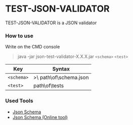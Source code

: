 # TEST-JSON-VALIDATOR

TEST-JSON-VALIDATOR is a JSON validator

### How to use

Write on the CMD console 
> java -jar json-test-validator-X.X.X.jar ```<schema>``` ```<test>```

| Key | Syntax |
| ------ | ------ |
| ```<schema>``` | >\ path\of\schema.json |
| ```<test>``` | path\of\tests |

### Used Tools

- [Json Schema](https://json-schema.org)
- [Json Schema (Online tool)](https://jsonschema.net)
